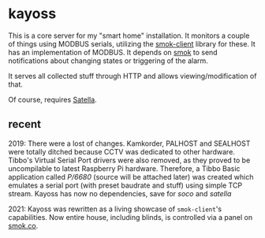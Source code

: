 kayoss
======

This is a core server for my "smart home" installation.
It monitors a couple of things using MODBUS serials, 
utilizing the [smok-client](https://github.com/smok-serwis/smok-client)
library for these.
It has an implementation of MODBUS. It depends on
[smok](https://smok.co) to send notifications about changing states or 
triggering of the alarm.

It serves all collected stuff through HTTP and allows viewing/modification of that.

Of course, requires [Satella](https://github.com/piotrmaslanka/satella).


recent
------
2019: 
There were a lost of changes. Kamkorder, PALHOST and SEALHOST were totally ditched because CCTV was dedicated to other hardware. Tibbo's Virtual Serial Port drivers were also removed, as they proved to be uncompilable to latest Raspberry Pi hardware. Therefore, a Tibbo Basic application called _P/6680_ (source will be attached later) was created which emulates a serial port (with preset baudrate and stuff) using simple TCP stream. Kayoss has now no dependencies, save for _soco_ and _satella_

2021:
Kayoss was rewritten as a living showcase of `smok-client`'s capabilities.
Now entire house, including blinds, is controlled via a panel
on [smok.co](https://smok.co).
 

